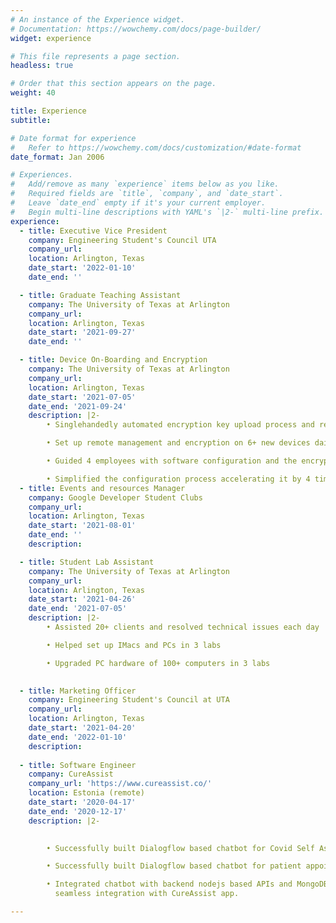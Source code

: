 ```yaml
---
# An instance of the Experience widget.
# Documentation: https://wowchemy.com/docs/page-builder/
widget: experience

# This file represents a page section.
headless: true

# Order that this section appears on the page.
weight: 40

title: Experience
subtitle:

# Date format for experience
#   Refer to https://wowchemy.com/docs/customization/#date-format
date_format: Jan 2006

# Experiences.
#   Add/remove as many `experience` items below as you like.
#   Required fields are `title`, `company`, and `date_start`.
#   Leave `date_end` empty if it's your current employer.
#   Begin multi-line descriptions with YAML's `|2-` multi-line prefix.
experience:
  - title: Executive Vice President
    company: Engineering Student's Council UTA
    company_url:
    location: Arlington, Texas
    date_start: '2022-01-10'
    date_end: ''

  - title: Graduate Teaching Assistant
    company: The University of Texas at Arlington
    company_url:
    location: Arlington, Texas
    date_start: '2021-09-27'
    date_end: ''

  - title: Device On-Boarding and Encryption
    company: The University of Texas at Arlington
    company_url: 
    location: Arlington, Texas
    date_start: '2021-07-05'
    date_end: '2021-09-24'
    description: |2-
        • Singlehandedly automated encryption key upload process and reduced 12.9% weekly hours

        • Set up remote management and encryption on 6+ new devices daily

        • Guided 4 employees with software configuration and the encryption process

        • Simplified the configuration process accelerating it by 4 times
  - title: Events and resources Manager
    company: Google Developer Student Clubs
    company_url: 
    location: Arlington, Texas
    date_start: '2021-08-01'
    date_end: ''
    description:    

  - title: Student Lab Assistant
    company: The University of Texas at Arlington
    company_url: 
    location: Arlington, Texas
    date_start: '2021-04-26'
    date_end: '2021-07-05'
    description: |2-
        • Assisted 20+ clients and resolved technical issues each day

        • Helped set up IMacs and PCs in 3 labs

        • Upgraded PC hardware of 100+ computers in 3 labs

 
  - title: Marketing Officer
    company: Engineering Student's Council at UTA
    company_url: 
    location: Arlington, Texas
    date_start: '2021-04-20'
    date_end: '2022-01-10'
    description:  
  
  - title: Software Engineer
    company: CureAssist
    company_url: 'https://www.cureassist.co/'
    location: Estonia (remote)
    date_start: '2020-04-17'
    date_end: '2020-12-17'
    description: |2-

        
        • Successfully built Dialogflow based chatbot for Covid Self Assessment

        • Successfully built Dialogflow based chatbot for patient appointment booking

        • Integrated chatbot with backend nodejs based APIs and MongoDB db for
          seamless integration with CureAssist app.

---
```

